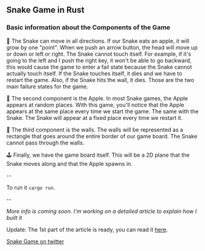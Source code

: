 ## Snake Game in Rust

### Basic information about the Components of the Game

🐍 The Snake can move in all directions. If our Snake eats an apple, it will grow by one "point". When we push an arrow button, the head will move up or down or left or right. The Snake cannot touch itself. For example, if it's going to the left and I push the right key, it won't be able to go backward, this would cause the game to enter a fail state because the Snake cannot actually touch itself. If the Snake touches itself, it dies and we have to restart the game. Also, if the Snake hits the wall, it dies. Those are the two main failure states for the game.

🍎 The second component is the Apple. In most Snake games, the Apple appears at random places. With this game, you'll notice that the Apple appears at the same place every time we start the game. The same with the Snake. The Snake will appear at a fixed place every time we restart it.

🧱 The third component is the walls. The walls will be represented as a rectangle that goes around the entire border of our game board. The Snake cannot pass through the walls.

🕹️ Finally, we have the game board itself. This will be a 2D plane that the Snake moves along and that the Apple spawns in.

--

To run it `cargo run`.

--

_More info is coming soon. I'm working on a detailed article to explain how I built it_

Update: The 1st part of the article is ready, you can read it [here](https://eleftheriabatsou.hashnode.dev/tutorial-snake-game-in-rust-part-12).


[Snake Game on twitter](https://twitter.com/BatsouElef/status/1784178606752645130)
